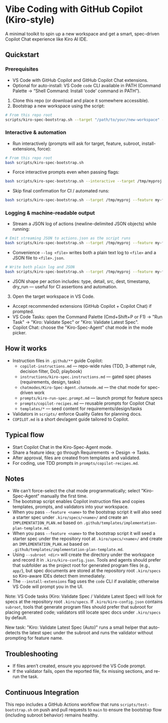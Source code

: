# Vibe Coding with GitHub Copilot (Kiro-style)

A minimal toolkit to spin up a new workspace and get a smart, spec-driven Copilot Chat experience like Kiro AI IDE.

## Quickstart
### Prerequisites
- VS Code with GitHub Copilot and GitHub Copilot Chat extensions.
- Optional for auto-install: VS Code `code` CLI available in PATH (Command Palette → “Shell Command: Install 'code' command in PATH”).

1) Clone this repo (or download and place it somewhere accessible).
2) Bootstrap a new workspace using the script:

```bash
# From this repo root
scripts/kiro-spec-bootstrap.sh --target "/path/to/your/new-workspace" --feature sample-feature --subroot app --install-extensions --force
```

### Interactive & automation

- Run interactively (prompts will ask for target, feature, subroot, install-extensions, force):

```bash
# From this repo root
bash scripts/kiro-spec-bootstrap.sh
```

- Force interactive prompts even when passing flags:

```bash
bash scripts/kiro-spec-bootstrap.sh --interactive --target /tmp/myproj
```

- Skip final confirmation for CI / automated runs:

```bash
bash scripts/kiro-spec-bootstrap.sh --target /tmp/myproj --feature my-feature --subroot app --yes
```

### Logging & machine-readable output

- Stream a JSON log of actions (newline-delimited JSON objects) while running:

```bash
# Emit streaming JSON to actions.json as the script runs
bash scripts/kiro-spec-bootstrap.sh --target /tmp/myproj --feature my-feature --dry-run --emit-json actions.json
```

- Convenience `--log <file>` writes both a plain text log to `<file>` and a JSON file to `<file>.json`.

```bash
# Write both plain log and JSON
bash scripts/kiro-spec-bootstrap.sh --target /tmp/myproj --feature my-feature --log /tmp/kiro-bootstrap-log
```

- JSON shape per action includes: type, detail, src, dest, timestamp, dry_run — useful for CI assertions and automation.


3) Open the target workspace in VS Code.
- Accept recommended extensions (GitHub Copilot + Copilot Chat) if prompted.
- VS Code Tasks: open the Command Palette (Cmd+Shift+P or F1) → "Run Task" → "Kiro: Validate Spec" or "Kiro: Validate Latest Spec".
- Copilot Chat: choose the "Kiro-Spec-Agent" chat mode in the mode picker.

## How it works
- Instruction files in `.github/**` guide Copilot:
  - `copilot-instructions.md` — repo-wide rules (TDD, 3-attempt rule, decision filter, DoD, playbook)
  - `instructions/kiro-spec.instructions.md` — gated spec phases (requirements, design, tasks)
  - `chatmodes/Kiro-Spec-Agent.chatmode.md` — the chat mode for spec-driven work
  - `prompts/kiro-run-spec.prompt.md` — launch prompt for feature specs
  - `prompts/copilot-recipes.md` — reusable prompts for Copilot Chat
  - `templates/*` — seed content for requirements/design/tasks
- Validators in `scripts/` enforce Quality Gates for planning docs.
- `COPILOT.md` is a short dev/agent guide tailored to Copilot.

## Typical flow
- Start Copilot Chat in the Kiro-Spec-Agent mode.
- Share a feature idea; go through Requirements → Design → Tasks.
- After approval, files are created from templates and validated.
- For coding, use TDD prompts in `prompts/copilot-recipes.md`.

## Notes
- We can’t force-select the chat mode programmatically; select "Kiro-Spec-Agent" manually the first time.
- The bootstrap script enables Copilot instruction files and copies templates, prompts, and validators into your workspace.
- When you pass `--feature <name>` to the bootstrap script it will also seed a starter spec under `.kiro/specs/<name>/` and create an `IMPLEMENTATION_PLAN.md` based on `.github/templates/implementation-plan-template.md`.
 - When you pass `--feature <name>` to the bootstrap script it will seed a starter spec under the repository root at `.kiro/specs/<name>/` and create an `IMPLEMENTATION_PLAN.md` based on `.github/templates/implementation-plan-template.md`.
 - Using `--subroot <dir>` will create the directory under the workspace and record it in `.kiro/kiro-config.json`. Tools and agents should prefer that subfolder as the project root for generated program files (e.g., `app/`), but spec documents are stored at the repository root `.kiro/specs` so Kiro-aware IDEs detect them immediately.
 - The `--install-extensions` flag uses the `code` CLI if available; otherwise VS Code will prompt you in the UI.

Note: VS Code tasks (Kiro: Validate Spec / Validate Latest Spec) will look for specs at the repository root `.kiro/specs`. If `.kiro/kiro-config.json` contains `subroot`, tools that generate program files should prefer that subroot for placing generated code; validators still locate spec docs under `.kiro/specs` by default.

New task: "Kiro: Validate Latest Spec (Auto)" runs a small helper that auto-detects the latest spec under the subroot and runs the validator without prompting for feature name.

## Troubleshooting
- If files aren’t created, ensure you approved the VS Code prompt.
- If the validator fails, open the reported file, fix missing sections, and re-run the task.

## Continuous Integration
This repo includes a GitHub Actions workflow that runs `scripts/test-bootstrap.sh` on push and pull requests to `main` to ensure the bootstrap flow (including subroot behavior) remains healthy.

